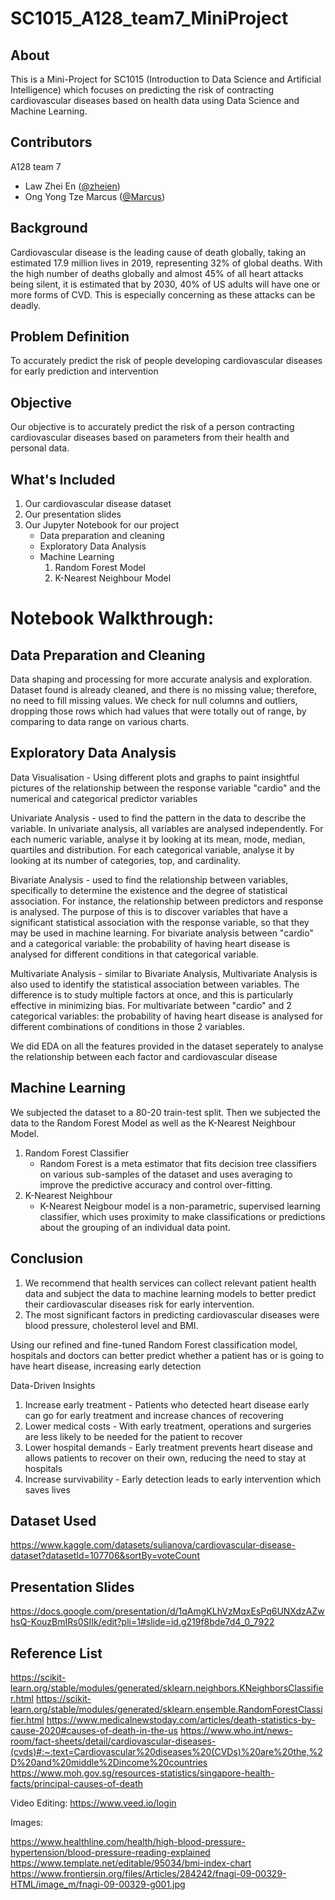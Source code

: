 # SC1015_A128_team7_MiniProject

## About

This is a Mini-Project for SC1015 (Introduction to Data Science and Artificial Intelligence) which focuses on predicting the risk of contracting cardiovascular diseases based on health data using Data Science and Machine Learning.

## Contributors
A128 team 7
- Law Zhei En (<a href="https://github.com/zheien">@zheien</a>)
- Ong Yong Tze Marcus (<a href="https://github.com/mraacusDev">@Marcus</a>)

## Background
Cardiovascular disease is the leading cause of death globally, taking an estimated 17.9 million lives in 2019, representing 32% of global deaths. 
With the high number of deaths globally and almost 45% of all heart attacks being silent, it is estimated that by 2030, 40% of US adults will have one or more forms of CVD. This is especially concerning as these attacks can be deadly. 

## Problem Definition 
To accurately predict the risk of people developing cardiovascular diseases for early prediction and intervention

## Objective
Our objective is to accurately predict the risk of a person contracting cardiovascular diseases based on parameters from their health and personal data.

## What's Included
1. Our cardiovascular disease dataset
2. Our presentation slides
3. Our Jupyter Notebook for our project
    - Data preparation and cleaning
    - Exploratory Data Analysis
    - Machine Learning
      1) Random Forest Model
      2) K-Nearest Neighbour Model

# Notebook Walkthrough:

## Data Preparation and Cleaning
Data shaping and processing for more accurate analysis and exploration. Dataset found is already cleaned, and there is no missing value; therefore, no need to fill missing values. We check for null columns and outliers, dropping those rows which had values that were totally out of range, by comparing to data range on various charts. 

## Exploratory Data Analysis
Data Visualisation - Using different plots and graphs to paint insightful pictures of the relationship between the response variable "cardio" and the numerical and categorical predictor variables

Univariate Analysis - used to find the pattern in the data to describe the variable. In univariate analysis, all variables are analysed independently. For each numeric variable, analyse it by looking at its mean, mode, median, quartiles and distribution. For each categorical variable, analyse it by looking at its number of categories, top, and cardinality.

Bivariate Analysis - used to find the relationship between variables, specifically to determine the existence and the degree of statistical association. For instance, the relationship between predictors and response is analysed. The purpose of this is to discover variables that have a significant statistical association with the response variable, so that they may be used in machine learning. For bivariate analysis between "cardio" and a categorical variable: the probability of having heart disease is analysed for different conditions in that categorical variable.

Multivariate Analysis - similar to Bivariate Analysis, Multivariate Analysis is also used to identify the statistical association between variables. The difference is to study multiple factors at once, and this is particularly effective in minimizing bias. For multivariate between "cardio" and 2 categorical variables: the probability of having heart disease is analysed for different combinations of conditions in those 2 variables.

We did EDA on all the features provided in the dataset seperately to analyse the relationship between each factor and cardiovascular disease

## Machine Learning
We subjected the dataset to a 80-20 train-test split.
Then we subjected the data to the Random Forest Model as well as the K-Nearest Neighbour Model.
1. Random Forest Classifier
    - Random Forest is a meta estimator that fits decision tree classifiers on various sub-samples of the dataset and uses averaging to improve the predictive accuracy and control over-fitting.
2. K-Nearest Neighbour
    - K-Nearest Neigbour model is a non-parametric, supervised learning classifier, which uses proximity to make classifications or predictions about the grouping of an individual data point.


## Conclusion
1. We recommend that health services can collect relevant patient health data and subject the data to machine learning models to better predict their cardiovascular diseases risk for early intervention. 
2. The most significant factors in predicting cardiovascular diseases were blood pressure, cholesterol level and BMI.

Using our refined and fine-tuned Random Forest classification model, hospitals and doctors can better predict whether a patient has or is going to have heart disease, increasing early detection

Data-Driven Insights

1. Increase early treatment - Patients who detected heart disease early can go for early treatment and increase chances of recovering
2. Lower medical costs - With early treatment, operations and surgeries are less likely to be needed for the patient to recover
3. Lower hospital demands - Early treatment prevents heart disease and allows patients to recover on their own, reducing the need to stay at hospitals
4. Increase survivability - Early detection leads to early intervention which saves lives


## Dataset Used
https://www.kaggle.com/datasets/sulianova/cardiovascular-disease-dataset?datasetId=107706&sortBy=voteCount

## Presentation Slides
https://docs.google.com/presentation/d/1qAmgKLhVzMqxEsPq6UNXdzAZwhsQ-KouzBmIRs0SIIk/edit?pli=1#slide=id.g219f8bde7d4_0_7922

## Reference List
https://scikit-learn.org/stable/modules/generated/sklearn.neighbors.KNeighborsClassifier.html
https://scikit-learn.org/stable/modules/generated/sklearn.ensemble.RandomForestClassifier.html
https://www.medicalnewstoday.com/articles/death-statistics-by-cause-2020#causes-of-death-in-the-us
https://www.who.int/news-room/fact-sheets/detail/cardiovascular-diseases-(cvds)#:~:text=Cardiovascular%20diseases%20(CVDs)%20are%20the,%2D%20and%20middle%2Dincome%20countries
https://www.moh.gov.sg/resources-statistics/singapore-health-facts/principal-causes-of-death

Video Editing:
https://www.veed.io/login

Images:

https://www.healthline.com/health/high-blood-pressure-hypertension/blood-pressure-reading-explained
https://www.template.net/editable/95034/bmi-index-chart
https://www.frontiersin.org/files/Articles/284242/fnagi-09-00329-HTML/image_m/fnagi-09-00329-g001.jpg

